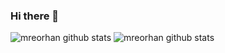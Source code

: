 ### Hi there 👋

<!--
**mreorhan/mreorhan** is a ✨ _special_ ✨ repository because its `README.md` (this file) appears on your GitHub profile.

Here are some ideas to get you started:

- 🔭 I’m currently working on ...
- 🌱 I’m currently learning ...
- 👯 I’m looking to collaborate on ...
- 🤔 I’m looking for help with ...
- 💬 Ask me about ...
- 📫 How to reach me: ...
- 😄 Pronouns: ...
- ⚡ Fun fact: ...
-->
![mreorhan github stats](https://github-readme-stats.vercel.app/api?username=mreorhan&show_icons=true&text_color=343434&icon_color=0073cf&hide_border=true&layout=default&hide_title=true)
![mreorhan github stats](https://github-readme-stats.vercel.app/api/top-langs/?username=mreorhan&layout=compact)
